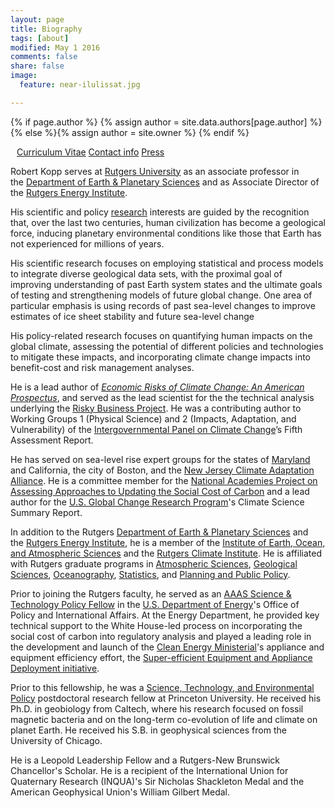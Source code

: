```yaml
---
layout: page
title: Biography
tags: [about]
modified: May 1 2016
comments: false
share: false
image:
  feature: near-ilulissat.jpg

---
```


{% if page.author %}
  {% assign author = site.data.authors[page.author] %}{% else %}{% assign author = site.owner %}
  {% endif %}


<div style="margin: 10px" itemscope itemtype="http://schema.org/Person">
<p>
<a href="{{ author.cv }}" class="author-social"><i class="fa fa-fw fa-caret-right"></i> Curriculum Vitae</a>
<a href="{{ author.contact-page }}" class="author-social"><i class="fa fa-fw fa-caret-right"></i> Contact info</a>
<a href="http://www.google.com/search?hl=en&gl=us&tbm=nws&q=%22Robert+Kopp%22+OR+%22Bob+Kopp%22+Rutgers" class="author-social"><i class="fa fa-fw fa-caret-right"></i> Press</a>
</p>
</div>

Robert Kopp serves at [Rutgers University](http://www.rutgers.edu/) as an associate professor in the [Department of Earth & Planetary Sciences](http://geology.rutgers.edu/) and as Associate Director of
the [Rutgers Energy Institute](http://rei.rutgers.edu/).

His scientific and policy [research](/research) interests are guided by the recognition that, over the last two centuries, human civilization has become a geological force, inducing planetary environmental conditions like those that Earth has not experienced for millions of years.

His scientific research focuses on employing statistical and process models to integrate diverse geological data sets, with the proximal goal of improving understanding of past Earth system states and the ultimate goals of testing and strengthening models of future global change. One area of particular emphasis is using records of past sea-level changes to improve estimates of ice sheet stability and future sea-level change

His policy-related research focuses on quantifying human impacts on the global climate, assessing the potential of different policies and technologies to mitigate these impacts, and incorporating climate change impacts into benefit-cost and risk management analyses.

He is a lead author of [ _Economic Risks of Climate Change: An American Prospectus_](http://www.climateprospectus.org/), and served as the lead scientist for the  the technical analysis underlying the [Risky Business Project](http://www.riskybusiness.org/). He was a contributing author to Working Groups 1 (Physical Science) and 2 (Impacts, Adaptation, and Vulnerability) of the [Intergovernmental Panel on Climate Change](http://www.ipcc.ch)’s Fifth Assessment Report.

He has served on sea-level rise expert groups for the states of [Maryland](http://www.umces.edu/sea-level) and California, the city of Boston, and the [New Jersey Climate Adaptation Alliance](http://njadapt.rutgers.edu). He is a committee member for the [National Academies Project on Assessing Approaches to Updating the Social Cost of Carbon](http://sites.nationalacademies.org/DBASSE/BECS/CurrentProjects/DBASSE_167526) and a lead author for the [U.S. Global Change Research Program](http://www.globalchange.gov)'s Climate Science Summary Report.

In addition to the  Rutgers  [Department of Earth & Planetary Sciences](http://geology.rutgers.edu/) and
the [Rutgers Energy Institute](http://rei.rutgers.edu/), he is a member of the [Institute of Earth, Ocean, and Atmospheric Sciences](http://eoas.rutgers.edu) and the [Rutgers Climate Institute](http://climatechange.rutgers.edu). He is affiliated with Rutgers graduate programs in [Atmospheric Sciences](http://atmos.rutgers.edu), [Geological Sciences](http://eps.rutgers.edu), [Oceanography](http://marine.rutgers.edu), [Statistics](http://statistics.rutgers.edu), and [Planning and Public Policy](http://policy.rutgers.edu/).

Prior to joining the Rutgers faculty, he served as an [AAAS Science & Technology Policy Fellow](http://fellowships.aaas.org/) in the
[U.S. Department of Energy](http://www.energy.gov)'s Office of Policy and International Affairs. At the Energy Department, he provided key technical support to the White House-led process on incorporating the social cost of carbon into regulatory analysis and played a leading role in the development and launch of the [Clean Energy Ministerial](http://www.cleanenergyministerial.org)'s appliance and equipment efficiency effort, the [Super-efficient Equipment and Appliance Deployment initiative](http://www.superefficient.org).

Prior to this fellowship, he was a [Science, Technology, and Environmental Policy](http://www.princeton.edu/step/) postdoctoral research fellow at Princeton University. He received his Ph.D. in geobiology from Caltech, where his research focused on fossil magnetic bacteria and on the long-term co-evolution of life and climate on planet Earth. He received his S.B. in geophysical sciences from the University of Chicago.

He is a Leopold Leadership Fellow and a Rutgers-New Brunswick Chancellor's Scholar. He is a recipient of the International Union for Quaternary Research (INQUA)'s Sir Nicholas Shackleton Medal and the American Geophysical Union's William Gilbert Medal.